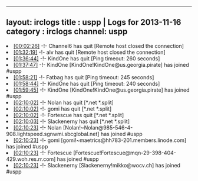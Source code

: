 
---
layout: irclogs
title : uspp | Logs for 2013-11-16
category : irclogs
channel: uspp
---
<li class="logitem"><a href="#00:02:26" name="00:02:26" class="time">[00:02:26]</a> -!- <span class="quit">Channel6</span> has quit [Remote host closed the connection] </li>
<li class="logitem"><a href="#01:32:19" name="01:32:19" class="time">[01:32:19]</a> -!- <span class="quit">alv</span> has quit [Remote host closed the connection] </li>
<li class="logitem"><a href="#01:36:44" name="01:36:44" class="time">[01:36:44]</a> -!- <span class="quit">KindOne</span> has quit [Ping timeout: 260 seconds] </li>
<li class="logitem"><a href="#01:37:47" name="01:37:47" class="time">[01:37:47]</a> -!- <span class="join">KindOne</span> [KindOne!KindOne@us.georgia.pirate] has joined #uspp </li>
<li class="logitem"><a href="#01:58:21" name="01:58:21" class="time">[01:58:21]</a> -!- <span class="quit">Fatbag</span> has quit [Ping timeout: 245 seconds] </li>
<li class="logitem"><a href="#01:58:44" name="01:58:44" class="time">[01:58:44]</a> -!- <span class="quit">KindOne</span> has quit [Ping timeout: 240 seconds] </li>
<li class="logitem"><a href="#01:59:45" name="01:59:45" class="time">[01:59:45]</a> -!- <span class="join">KindOne</span> [KindOne!KindOne@us.georgia.pirate] has joined #uspp </li>
<li class="logitem"><a href="#02:10:02" name="02:10:02" class="time">[02:10:02]</a> -!- <span class="quit">Nolan</span> has quit [*.net *.split] </li>
<li class="logitem"><a href="#02:10:02" name="02:10:02" class="time">[02:10:02]</a> -!- <span class="quit">gomi</span> has quit [*.net *.split] </li>
<li class="logitem"><a href="#02:10:02" name="02:10:02" class="time">[02:10:02]</a> -!- <span class="quit">Fortescue</span> has quit [*.net *.split] </li>
<li class="logitem"><a href="#02:10:03" name="02:10:03" class="time">[02:10:03]</a> -!- <span class="quit">Slackenerny</span> has quit [*.net *.split] </li>
<li class="logitem"><a href="#02:10:23" name="02:10:23" class="time">[02:10:23]</a> -!- <span class="join">Nolan</span> [Nolan!~Nolan@985-546-4-908.lightspeed.sgnwmi.sbcglobal.net] has joined #uspp </li>
<li class="logitem"><a href="#02:10:23" name="02:10:23" class="time">[02:10:23]</a> -!- <span class="join">gomi</span> [gomi!~maetrics@hh783-201.members.linode.com] has joined #uspp </li>
<li class="logitem"><a href="#02:10:23" name="02:10:23" class="time">[02:10:23]</a> -!- <span class="join">Fortescue</span> [Fortescue!Fortescue@mqn-29-398-404-429.woh.res.rr.com] has joined #uspp </li>
<li class="logitem"><a href="#02:10:23" name="02:10:23" class="time">[02:10:23]</a> -!- <span class="join">Slackenerny</span> [Slackenerny!mikko@wocv.ch] has joined #uspp </li>


